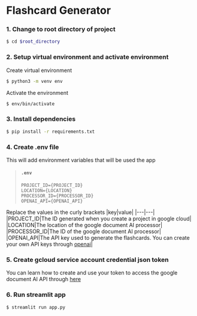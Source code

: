 # Flashcard Generator
### 1. Change to root directory of project
```sh
$ cd $root_directory
```

### 2. Setup virtual environment and activate environment
Create virtual environment
```sh
$ python3 -m venv env
```

Activate the environment
```sh
$ env/bin/activate
```

### 3. Install dependencies
```sh
$ pip install -r requirements.txt
```

### 4. Create .env file
This will add environment variables that will be used the app
> #### **`.env`**
> ```
> PROJECT_ID={PROJECT_ID}
> LOCATION={LOCATION}
> PROCESSOR_ID={PROCESSOR_ID}
> OPENAI_API={OPENAI_API}
> ```
Replace the values in the curly brackets
|key|value|
|---|---|
|PROJECT_ID|The ID generated when you create a project in google cloud|
|LOCATION|The location of the google document AI processor|
|PROCESSOR_ID|The ID of the google document AI processor|
|OPENAI_API|The API key used to generate the flashcards. You can create your own API keys through [openai](https://platform.openai.com/account/api-keys)|

### 5. Create gcloud service account credential json token
You can learn how to create and use your token to access the google document AI API through [here](https://cloud.google.com/iam/docs/keys-create-delete)

### 6. Run streamlit app
```sh
$ streamlit run app.py
```
